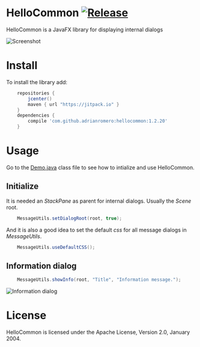 HelloCommon [![Release](https://jitpack.io/v/adrianromero/hellocommon.svg)](https://jitpack.io/#adrianromero/hellocommon)
============

HelloCommon is a JavaFX library for displaying internal dialogs

![Screenshot](https://i.imgur.com/KOXgvZW.png)

Install
=======

To install the library add: 
 
```gradle
    repositories { 
        jcenter()
        maven { url "https://jitpack.io" }
    }
    dependencies {
        compile 'com.github.adrianromero:hellocommon:1.2.20'
    }
```  

Usage
=====

Go to the [Demo.java](src/main/java/com/adr/hellocommon/dialog/Demo.java) class file to see how to intialize and use HelloCommon.

Initialize
----------

It is needed an *StackPane* as parent for internal dialogs. Usually the *Scene* root.

```java
    MessageUtils.setDialogRoot(root, true);
```

And it is also a good idea to set the default *css* for all message dialogs in *MessageUtils*.

```java
    MessageUtils.useDefaultCSS();
```

Information dialog
------------------

```java
    MessageUtils.showInfo(root, "Title", "Information message.");
```

![Information dialog](https://i.imgur.com/DDCqF3M.png)

License
=======

HelloCommon is licensed under the Apache License, Version 2.0, January 2004.
